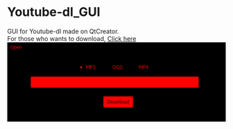 # Youtube-dl_GUI
GUI for Youtube-dl made on QtCreator. <br>
For those who wants to download, <a target="_blank" href="https://github.com/MarechalLima/Youtube-dl_GUI/raw/master/Youtube-dl_GUI"> Click here </a> <br>
<img src="https://github.com/MarechalLima/Youtube-dl_GUI/raw/master/img/screenshot.png">
